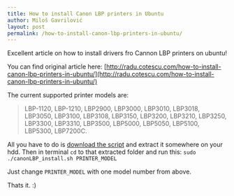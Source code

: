 ```yaml
---
title: How to install Canon LBP printers in Ubuntu
author: Miloš Gavrilović
layout: post
permalink: /how-to-install-canon-lbp-printers-in-ubuntu/
---
```

Excellent article on how to install drivers fro Cannon LBP printers on ubuntu!

You can find original article here: [http://radu.cotescu.com/how-to-install-canon-lbp-printers-in-ubuntu/](http://radu.cotescu.com/how-to-install-canon-lbp-printers-in-ubuntu/)

The current supported printer models are:

> LBP-1120, LBP-1210, LBP2900, LBP3000, LBP3010, LBP3018, LBP3050, LBP3100, LBP3108, LBP3150, LBP3200, LBP3210, LBP3250, LBP3300, LBP3310, LBP3500, LBP5000, LBP5050, LBP5100, LBP5300, LBP7200C.

All you have to do is [download the script](http://codebin.cotescu.com/canon/lbp_driver/CanonCAPTdriver.tar.gz) and extract it somewhere on your hdd. Then in terminal `cd` to that extracted folder and run this: `sudo ./canonLBP_install.sh PRINTER_MODEL`

Just change `PRINTER_MODEL` with one model number from above.

Thats it. :)
